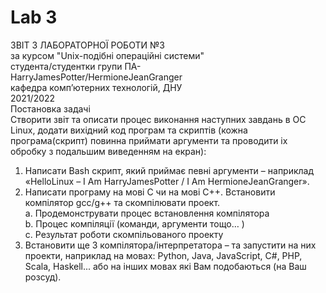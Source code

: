 # Lab 3



ЗВІТ З ЛАБОРАТОРНОЇ РОБОТИ №3  
за курсом "Unix-подібні операційні системи"  
студента/студентки групи ПА-  
HarryJamesPotter/HermioneJeanGranger  
кафедра комп’ютерних технологій, ДНУ  
2021/2022  
Постановка задачі  
Створити звіт та описати процес виконання наступних завдань в ОС Linux, додати вихідний код програм та скриптів 
(кожна програма(скрипт) повинна приймати аргументи та проводити іх обробку з подальшим виведенням на екран):  
1)	Написати Bash скрипт, який приймає певні аргументи – наприклад «HelloLinux – I Am HarryJamesPotter / I Am HermioneJeanGranger».  
2)	Написати програму на мові C чи на мові C++. Встановити компілятор gcc/g++ та скомпілювати проект.  
a.	Продемонструвати процес встановлення компілятора  
b.	Процес компіляції (команди, аргументи тощо… )  
c.	Результат роботи скомпільованого проекту  
3)	Встановити ще 3 компілятора/інтерпретатора – та запустити на них проекти, 
наприклад на мовах: Python, Java, JavaScript, C#, PHP, Scala, Haskell... 
або на інших мовах які Вам подобаються (на Ваш розсуд).





